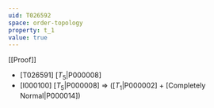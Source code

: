 ```yaml
---
uid: T026592
space: order-topology
property: t_1
value: true
---
```

[[Proof]]

* [T026591] [$T_5$|P000008]
* [I000100] [$T_5$|P000008] => ([$T_1$|P000002] + [Completely Normal|P000014])

